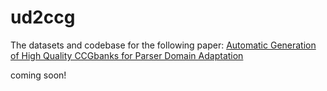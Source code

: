 # ud2ccg

The datasets and codebase for the following paper: [Automatic Generation of High Quality CCGbanks for Parser Domain Adaptation](https://arxiv.org/abs/1906.01834)

coming soon!
